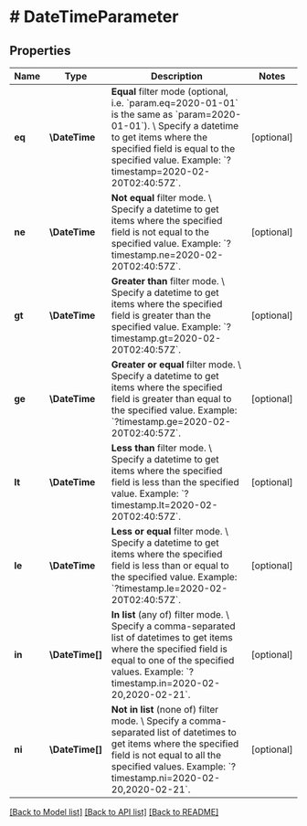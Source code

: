# # DateTimeParameter

## Properties

Name | Type | Description | Notes
------------ | ------------- | ------------- | -------------
**eq** | **\DateTime** | **Equal** filter mode (optional, i.e. &#x60;param.eq&#x3D;2020-01-01&#x60; is the same as &#x60;param&#x3D;2020-01-01&#x60;). \\ Specify a datetime to get items where the specified field is equal to the specified value.  Example: &#x60;?timestamp&#x3D;2020-02-20T02:40:57Z&#x60;. | [optional]
**ne** | **\DateTime** | **Not equal** filter mode. \\ Specify a datetime to get items where the specified field is not equal to the specified value.  Example: &#x60;?timestamp.ne&#x3D;2020-02-20T02:40:57Z&#x60;. | [optional]
**gt** | **\DateTime** | **Greater than** filter mode. \\ Specify a datetime to get items where the specified field is greater than the specified value.  Example: &#x60;?timestamp.gt&#x3D;2020-02-20T02:40:57Z&#x60;. | [optional]
**ge** | **\DateTime** | **Greater or equal** filter mode. \\ Specify a datetime to get items where the specified field is greater than equal to the specified value.  Example: &#x60;?timestamp.ge&#x3D;2020-02-20T02:40:57Z&#x60;. | [optional]
**lt** | **\DateTime** | **Less than** filter mode. \\ Specify a datetime to get items where the specified field is less than the specified value.  Example: &#x60;?timestamp.lt&#x3D;2020-02-20T02:40:57Z&#x60;. | [optional]
**le** | **\DateTime** | **Less or equal** filter mode. \\ Specify a datetime to get items where the specified field is less than or equal to the specified value.  Example: &#x60;?timestamp.le&#x3D;2020-02-20T02:40:57Z&#x60;. | [optional]
**in** | **\DateTime[]** | **In list** (any of) filter mode. \\ Specify a comma-separated list of datetimes to get items where the specified field is equal to one of the specified values.  Example: &#x60;?timestamp.in&#x3D;2020-02-20,2020-02-21&#x60;. | [optional]
**ni** | **\DateTime[]** | **Not in list** (none of) filter mode. \\ Specify a comma-separated list of datetimes to get items where the specified field is not equal to all the specified values.  Example: &#x60;?timestamp.ni&#x3D;2020-02-20,2020-02-21&#x60;. | [optional]

[[Back to Model list]](../../README.md#models) [[Back to API list]](../../README.md#endpoints) [[Back to README]](../../README.md)
